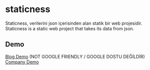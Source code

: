 # staticness
Staticness, verilerini json içerisinden alan statik bir web projesidir. <br>
Staticness is a static web project that takes its data from json.

## Demo
<a href="http://halilbilgin.com.tr/staticness/blog/">Blog Demo</a> (NOT GOOGLE FRIENDLY / GOOGLE DOSTU DEĞİLDİR) <br>
<a href="http://halilbilgin.com.tr/staticness/company/">Company Demo</a> <br>
